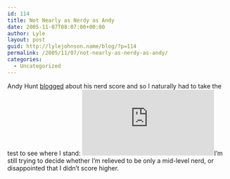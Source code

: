 ```yaml
---
id: 114
title: Not Nearly as Nerdy as Andy
date: 2005-11-07T08:07:00+00:00
author: Lyle
layout: post
guid: http://lylejohnson.name/blog/?p=114
permalink: /2005/11/07/not-nearly-as-nerdy-as-andy/
categories:
  - Uncategorized
---
```

Andy Hunt [blogged](http://toolshed.com/blog/articles/2005/11/07/your-nerd-score) about his nerd score and so I naturally had to take the test to see where I stand: [![I am nerdier than 76% of all people. Are you nerdier? Click here to find out!](http://www.nerdtests.com/images/ft/nq.php?val=8729)](http://www.nerdtests.com/ft_nq.php?im)I&#8217;m still trying to decide whether I&#8217;m relieved to be only a mid-level nerd, or disappointed that I didn&#8217;t score higher.